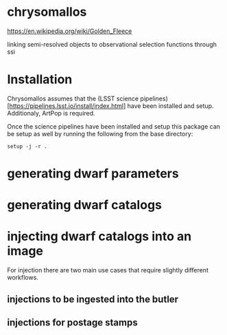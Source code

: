 # chrysomallos
https://en.wikipedia.org/wiki/Golden_Fleece

linking semi-resolved objects to observational selection functions through ssi

# Installation
Chrysomallos assumes that the (LSST science pipelines)[https://pipelines.lsst.io/install/index.html] have been installed and setup. Additionaly, ArtPop is required.

Once the science pipelines have been installed and setup this package can be setup as well by running the following from the base directory:
```
setup -j -r .
```

# generating dwarf parameters
# generating dwarf catalogs
# injecting dwarf catalogs into an image
For injection there are two main use cases that require slightly different workflows.
## injections to be ingested into the butler
## injections for postage stamps
